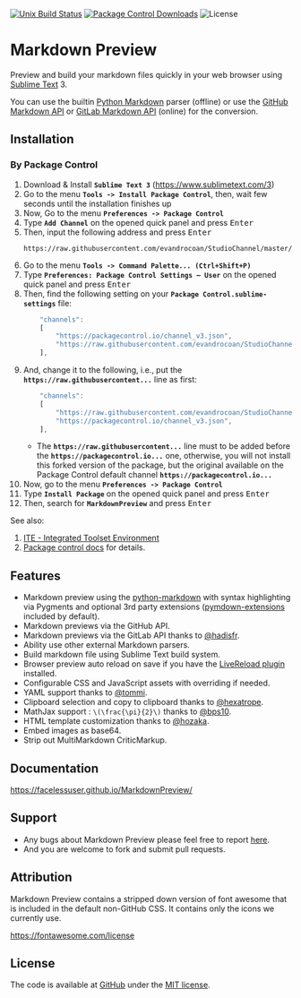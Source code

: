 [![Unix Build Status][travis-image]][travis-link]
[![Package Control Downloads][pc-image]][pc-link]
![License][license-image]

# Markdown Preview

Preview and build your markdown files quickly in your web browser using [Sublime Text](https://www.sublimetext.com/) 3.

You can use the builtin [Python Markdown][pymd] parser (offline) or use the [GitHub Markdown API][gfm-api] or [GitLab Markdown API][glfm-api] (online) for the conversion.


## Installation

### By Package Control

1. Download & Install **`Sublime Text 3`** (https://www.sublimetext.com/3)
1. Go to the menu **`Tools -> Install Package Control`**, then,
   wait few seconds until the installation finishes up
1. Now,
   Go to the menu **`Preferences -> Package Control`**
1. Type **`Add Channel`** on the opened quick panel and press <kbd>Enter</kbd>
1. Then,
   input the following address and press <kbd>Enter</kbd>
   ```
   https://raw.githubusercontent.com/evandrocoan/StudioChannel/master/channel.json
   ```
1. Go to the menu **`Tools -> Command Palette...
   (Ctrl+Shift+P)`**
1. Type **`Preferences:
   Package Control Settings – User`** on the opened quick panel and press <kbd>Enter</kbd>
1. Then,
   find the following setting on your **`Package Control.sublime-settings`** file:
   ```js
       "channels":
       [
           "https://packagecontrol.io/channel_v3.json",
           "https://raw.githubusercontent.com/evandrocoan/StudioChannel/master/channel.json",
       ],
   ```
1. And,
   change it to the following, i.e.,
   put the **`https://raw.githubusercontent...`** line as first:
   ```js
       "channels":
       [
           "https://raw.githubusercontent.com/evandrocoan/StudioChannel/master/channel.json",
           "https://packagecontrol.io/channel_v3.json",
       ],
   ```
   * The **`https://raw.githubusercontent...`** line must to be added before the **`https://packagecontrol.io...`** one, otherwise,
     you will not install this forked version of the package,
     but the original available on the Package Control default channel **`https://packagecontrol.io...`**
1. Now,
   go to the menu **`Preferences -> Package Control`**
1. Type **`Install Package`** on the opened quick panel and press <kbd>Enter</kbd>
1. Then,
search for **`MarkdownPreview`** and press <kbd>Enter</kbd>

See also:
1. [ITE - Integrated Toolset Environment](https://github.com/evandrocoan/ITE)
1. [Package control docs](https://packagecontrol.io/docs/usage) for details.


## Features

- Markdown preview using the [python-markdown][pymd] with syntax highlighting via Pygments and optional 3rd party extensions ([pymdown-extensions][pymdownx-docs] included by default).
- Markdown previews via the GitHub API.
- Markdown previews via the GitLab API thanks to [@hadisfr][hadisfr].
- Ability use other external Markdown parsers.
- Build markdown file using Sublime Text build system.
- Browser preview auto reload on save if you have the [LiveReload plugin][live-reload] installed.
- Configurable CSS and JavaScript assets with overriding if needed.
- YAML support thanks to [@tommi][tommi].
- Clipboard selection and copy to clipboard thanks to [@hexatrope][hexatrope].
- MathJax support : `\(\frac{\pi}{2}\)` thanks to [@bps10][bps10].
- HTML template customization thanks to [@hozaka][hozaka].
- Embed images as base64.
- Strip out MultiMarkdown CriticMarkup.

## Documentation

https://facelessuser.github.io/MarkdownPreview/

## Support

- Any bugs about Markdown Preview please feel free to report [here][issue].
- And you are welcome to fork and submit pull requests.

## Attribution

Markdown Preview contains a stripped down version of font awesome that is included in the default non-GitHub CSS.  It contains only the icons we currently use.

https://fontawesome.com/license

## License

The code is available at [GitHub][home] under the [MIT license][license].

[bps10]: https://github.com/bps10
[gfm-api]: https://developer.github.com/v3/markdown/
[glfm-api]: https://docs.gitlab.com/ee/api/markdown.html
[hexatrope]: https://github.com/hexatrope
[home]: https://github.com/revolunet/sublimetext-markdown-preview
[hozaka]: https://github.com/hozaka
[hadisfr]: https://github.com/hadisfr
[issue]: https://github.com/facelessuser/MarkdownPreview/issues
[license]: http://revolunet.mit-license.org
[live-reload]: https://packagecontrol.io/packages/LiveReload
[pymd]: https://github.com/Python-Markdown/markdown
[pymdownx-docs]: http://facelessuser.github.io/pymdown-extensions/usage_notes/
[tommi]: https://github.com/tommi
[travis-image]: https://img.shields.io/travis/facelessuser/MarkdownPreview/master.svg
[travis-link]: https://travis-ci.org/facelessuser/MarkdownPreview
[pc-image]: https://img.shields.io/packagecontrol/dt/MarkdownPreview.svg
[pc-link]: https://packagecontrol.io/packages/MarkdownPreview
[license-image]: https://img.shields.io/badge/license-MIT-blue.svg
